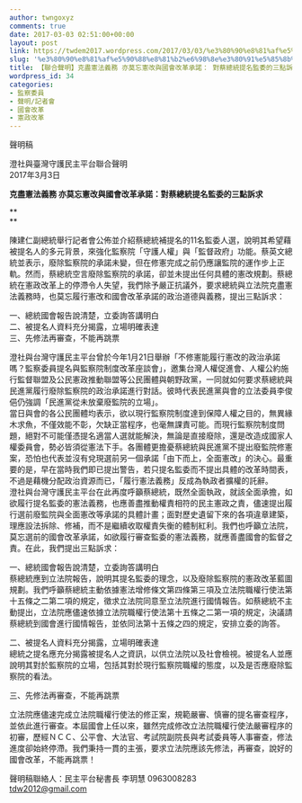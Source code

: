 ```yaml
---
author: twngoxyz
comments: true
date: 2017-03-03 02:51:00+00:00
layout: post
link: https://twdem2017.wordpress.com/2017/03/03/%e3%80%90%e8%81%af%e5%90%88%e8%81%b2%e6%98%8e%e3%80%91%e5%85%8b%e7%9b%a1%e6%86%b2%e6%b3%95%e7%be%a9%e5%8b%99-%e4%ba%a6%e8%8e%ab%e5%bf%98%e6%86%b2%e6%94%b9%e8%88%87%e5%9c%8b%e6%9c%83%e6%94%b9%e9%9d%a9/
slug: '%e3%80%90%e8%81%af%e5%90%88%e8%81%b2%e6%98%8e%e3%80%91%e5%85%8b%e7%9b%a1%e6%86%b2%e6%b3%95%e7%be%a9%e5%8b%99-%e4%ba%a6%e8%8e%ab%e5%bf%98%e6%86%b2%e6%94%b9%e8%88%87%e5%9c%8b%e6%9c%83%e6%94%b9%e9%9d%a9'
title: 【聯合聲明】克盡憲法義務 亦莫忘憲改與國會改革承諾： 對蔡總統提名監委的三點訴求
wordpress_id: 34
categories:
- 監察委員
- 聲明/記者會
- 國會改革
- 憲政改革
---
```


聲明稿

澄社與臺灣守護民主平台聯合聲明  
2017年3月3日

**克盡憲法義務 亦莫忘憲改與國會改革承諾：對蔡總統提名監委的三點訴求**

**  
**

陳建仁副總統舉行記者會公佈並介紹蔡總統補提名的11名監委人選，說明其希望藉被提名人的多元背景，來強化監察院「守護人權」與「監督政府」功能。蔡英文總統並表示，廢除監察院的承諾未變，但在修憲完成之前仍應讓監院的運作步上正軌。然而，蔡總統空言廢除監察院的承諾，卻並未提出任何具體的憲改規劃。蔡總統在憲政改革上的停滯令人失望，我們除予嚴正抗議外，要求總統與立法院克盡憲法義務時，也莫忘履行憲改和國會改革承諾的政治道德與義務，提出三點訴求：

  
一、總統國會報告說清楚，立委詢答講明白  
二、被提名人資料充分揭露，立場明確表達  
三、先修法再審查，不能再跳票

  


澄社與台灣守護民主平台曾於今年1月21日舉辦「不修憲能履行憲改的政治承諾嗎？監察委員提名與監察院制度改革座談會」，邀集台灣人權促進會、人權公約施行監督聯盟及公民憲政推動聯盟等公民團體與朝野政黨，一同就如何要求蔡總統與民進黨履行廢除監察院的政治承諾進行對話。彼時代表民進黨與會的立法委員李俊俋仍強調「民進黨從未放棄廢監院的立場」。  
當日與會的各公民團體均表示，欲以現行監察院制度達到保障人權之目的，無異緣木求魚，不僅效能不彰，欠缺正當程序，也毫無課責可能。而現行監察院制度問題，絕對不可能僅憑提名適當人選就能解決，無論是直接廢除，還是改造成國家人權委員會，勢必皆須從憲法下手。各團體更擔憂蔡總統與民進黨不提出廢監院修憲案，恐怕也代表並沒有兌現選前另一個承諾「由下而上，全面憲改」的決心。最重要的是，早在當時我們即已提出警告，若只提名監委而不提出具體的改革時間表，不過是藉機分配政治資源而已，「履行憲法義務」反成為執政者擴權的託辭。  
澄社與台灣守護民主平台在此再度呼籲蔡總統，既然全面執政，就該全面承擔，如欲履行提名監委的憲法義務，也應善盡推動權責相符的民主憲政之責，儘速提出履行選前廢監院與全面憲改等承諾的具體計畫；面對歷史遺留下來的各項違章建築，理應設法拆除、修補，而不是繼續收取權責失衡的體制紅利。我們也呼籲立法院，莫忘選前的國會改革承諾，如欲履行審查監委的憲法義務，就應善盡國會的監督之責。在此，我們提出三點訴求：

  


一、總統國會報告說清楚，立委詢答講明白  
蔡總統應到立法院報告，說明其提名監委的理念，以及廢除監察院的憲政改革藍圖規劃。我們呼籲蔡總統主動依據憲法增修條文第四條第三項及立法院職權行使法第十五條之二第二項的規定，徵求立法院同意至立法院進行國情報告。如蔡總統不主動提出，立法院應儘速依據立法院職權行使法第十五條之二第一項的規定，決議請蔡總統到國會進行國情報告，並依同法第十五條之四的規定，安排立委的詢答。

  


二、被提名人資料充分揭露，立場明確表達  
總統之提名應充分揭露被提名人之資訊，以供立法院以及社會檢視。被提名人並應說明其對於監察院的立場，包括其對於現行監察院職權的態度，以及是否應廢除監察院的看法。

  


三、先修法再審查，不能再跳票

立法院應儘速完成立法院職權行使法的修正案，規範嚴審、慎審的提名審查程序，並依此進行審查。本屆國會上任以來，雖然完成修改立法院職權行使法嚴審程序的初審，歷經ＮＣＣ、公平會、大法官、考試院副院長與考試委員等人事審查，修法進度卻始終停滯。我們秉持一貫的主張，要求立法院應該先修法，再審查，說好的國會改革，不能再跳票！

  


  


聲明稿聯絡人：民主平台秘書長 李玥慧 0963008283  
tdw2012@gmail.com
